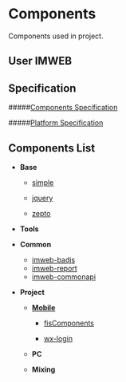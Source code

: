 # Components
Components used in project.

## User IMWEB

## Specification

#####[Components Specification](https://github.com/webryan/lego.imweb.io/blob/master/docs/STANDARD.md)

#####[Platform Specification](https://github.com/webryan/lego.imweb.io/blob/master/docs/PLATFORM-STANDARD.md)

## Components List

+	**Base**

	+	[simple](https://github.com/imweb/Components/tree/master/base/Simple)

	+	[jquery](https://github.com/jquery/jquery)

	+	[zepto](https://github.com/madrobby/zepto)

+	**Tools**
	
+	**Common**

	+	[imweb-badjs](https://github.com/imweb/Components/tree/master/common/imweb-badjs)
	+	[imweb-report](https://github.com/imweb/Components/tree/master/common/imweb-report)
	+	[imweb-commonapi](https://github.com/imweb/Components/tree/master/common/imweb-commonapi)


+	**Project**

	+	**[Mobile](https://github.com/imweb/mobile)**

		+	[fisComponents](https://github.com/imweb/mobile/tree/master/src/fisComponents)

		+	[wx-login](https://github.com/imweb/Components/tree/master/project/mobile/wx-login)

	+	**PC**

	+	**Mixing**
